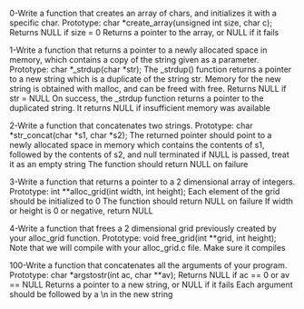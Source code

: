 0-Write a function that creates an array of chars, and initializes it with a specific char.
    Prototype: char *create_array(unsigned int size, char c);
    Returns NULL if size = 0
    Returns a pointer to the array, or NULL if it fails

1-Write a function that returns a pointer to a newly allocated space in memory, which contains a copy of the string given as a parameter.
    Prototype: char *_strdup(char *str);
    The _strdup() function returns a pointer to a new string which is a duplicate of the string str. Memory for the new string is obtained with malloc, and can be freed with free.
    Returns NULL if str = NULL
    On success, the _strdup function returns a pointer to the duplicated string. It returns NULL if insufficient memory was available

2-Write a function that concatenates two strings.
    Prototype: char *str_concat(char *s1, char *s2);
    The returned pointer should point to a newly allocated space in memory which contains the contents of s1, followed by the contents of s2, and null terminated
    if NULL is passed, treat it as an empty string
    The function should return NULL on failure

3-Write a function that returns a pointer to a 2 dimensional array of integers.
    Prototype: int **alloc_grid(int width, int height);
    Each element of the grid should be initialized to 0
    The function should return NULL on failure
    If width or height is 0 or negative, return NULL

4-Write a function that frees a 2 dimensional grid previously created by your alloc_grid function.
    Prototype: void free_grid(int **grid, int height);
    Note that we will compile with your alloc_grid.c file. Make sure it compiles

100-Write a function that concatenates all the arguments of your program.
    Prototype: char *argstostr(int ac, char **av);
    Returns NULL if ac == 0 or av == NULL
    Returns a pointer to a new string, or NULL if it fails
    Each argument should be followed by a \n in the new string

